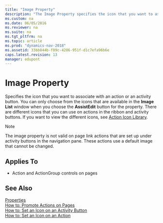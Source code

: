 ```yaml
---
title: "Image Property"
description: "The Image Property specifies the icon that you want to associate with an action or an activity button."
ms.custom: na
ms.date: 06/05/2016
ms.reviewer: na
ms.suite: na
ms.tgt_pltfrm: na
ms.topic: article
ms.prod: "dynamics-nav-2018"
ms.assetid: 33bb844b-f09c-4286-951f-d1c7efa96b6e
caps.latest.revision: 13
manager: edupont
---
```

# Image Property
Specifies the icon that you want to associate with an action or an activity button. You can only choose from the icons that are available in the **Image List** window when you choose the **AssistEdit** button for the property. There are different icons that you can use on actions in the ribbon and activity buttons. If you want to view the different icons, see [Action Icon Library](Action-Icon-Library.md).  
  
> [!NOTE]  
>  The image property is not valid on page link actions that are set up under activity buttons in the navigation pane. These actions use a default image that cannot be changed.  
  
## Applies To  
  
-   Action and ActionGroup controls on pages  
  
## See Also  
 [Properties](Properties.md)   
 [How to: Promote Actions on Pages](How-to--Promote-Actions-on-Pages.md)   
 [How to: Set an Icon on an Activity Button](How-to--Set-an-Icon-on-an-Activity-Button.md)   
 [How to: Set an Icon on an Action](How-to--Set-an-Icon-on-an-Action.md)